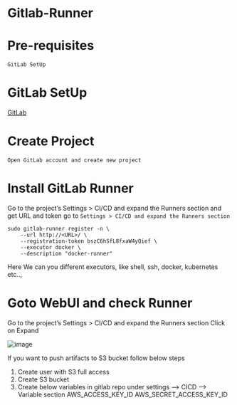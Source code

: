 # Gitlab-Runner

# Pre-requisites
    GitLab SetUp
# GitLab SetUp
  [GitLab](https://github.com/Naresh240/Gitlab-Setup/blob/main/README.md)
# Create Project
    Open GitLab account and create new project
# Install GitLab Runner
  Go to the project’s Settings > CI/CD and expand the Runners section and get URL and token
  go to ```Settings > CI/CD and expand the Runners section```
    
    sudo gitlab-runner register -n \
        --url http://<URL>/ \
        --registration-token bszC6hSfL8fxaW4yQief \
        --executor docker \
        --description "docker-runner"
   Here We can you different executors, like shell, ssh, docker, kubernetes etc..,
 # Goto WebUI and check Runner
   Go to the project’s Settings > CI/CD and expand the Runners section
   Click on Expand
   
   ![image](https://user-images.githubusercontent.com/58024415/104083102-d0018d00-5261-11eb-8064-51d33e1de759.png)

If you want to push artifacts to S3 bucket follow below steps
1. Create user with S3 full access
2. Create S3 bucket
3. Create below variables in gitlab repo under settings --> CICD --> Variable section
    AWS_ACCESS_KEY_ID
    AWS_SECRET_ACCESS_KEY_ID
